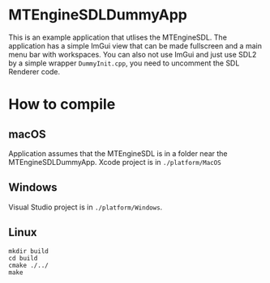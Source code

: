 # MTEngineSDLDummyApp 

This is an example application that utlises the MTEngineSDL. The application has a simple ImGui view that can be made fullscreen and a main menu bar with workspaces.
You can also not use ImGui and just use SDL2 by a simple wrapper `DummyInit.cpp`, you need to uncomment the SDL Renderer code.

# How to compile

## macOS

Application assumes that the MTEngineSDL is in a folder near the MTEngineSDLDummyApp.
Xcode project is in `./platform/MacOS`

## Windows

Visual Studio project is in `./platform/Windows`.

## Linux

```
mkdir build
cd build
cmake ./../
make
```
